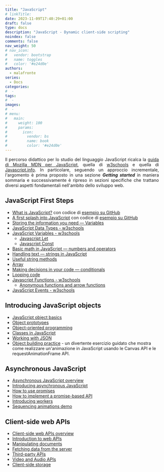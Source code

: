 ```yaml
---
title: "JavaScript"
# linkTitle:
date: 2023-11-09T17:40:29+01:00
draft: false
type: docs
description: "JavaScript - Dynamic client-side scripting"
noindex: false
comments: false
nav_weight: 50
# nav_icon:
#   vendor: bootstrap
#   name: toggles
#   color: '#e24d0e'
authors:
  - malafronte
series:
  - Docs
categories:
#  - 
tags:
#  - 
images:
#  - 
# menu:
#   main:
#     weight: 100
#     params:
#       icon:
#         vendor: bs
#         name: book
#         color: '#e24d0e'
---
```

<style>p {text-align: justify}</style>
Il percorso didattico per lo studio del linguaggio JavaScript ricalca la [guida di Mozilla MDN per JavaScript](https://developer.mozilla.org/en-US/docs/Learn/JavaScript/), quella di [w3schools](https://www.w3schools.com/js/) e quella di [Javascript.info](https://javascript.info/). In particolare, seguendo un approccio incrementale, l'argomento è prima proposto in una sezione ***Getting started*** in maniera sommaria e successivamente è ripreso in sezioni specifiche che trattano diversi aspetti fondamentali nell'ambito dello sviluppo web.

## JavaScript First Steps

* [What is JavaScript?](https://developer.mozilla.org/en-US/docs/Learn/JavaScript/First_steps/What_is_JavaScript) con codice di [esempio su GitHub](https://github.com/mdn/learning-area/tree/main/javascript/introduction-to-js-1/what-is-js)
* [A first splash into JavaScript](https://developer.mozilla.org/en-US/docs/Learn/JavaScript/First_steps/A_first_splash) con codice di [esempio su GitHub](https://github.com/mdn/learning-area/tree/main/javascript/introduction-to-js-1/first-splash)
* [Storing the information you need — Variables](https://developer.mozilla.org/en-US/docs/Learn/JavaScript/First_steps/Variables)
* [JavaScript Data Types - w3schools](https://www.w3schools.com/js/js_datatypes.asp)
* [JavaScript Variables - w3schools](https://www.w3schools.com/js/js_variables.asp)
  * [Javascript Let](https://www.w3schools.com/js/js_let.asp)
  * [Javascript Const](https://www.w3schools.com/js/js_const.asp)
* [Basic math in JavaScript — numbers and operators](https://developer.mozilla.org/en-US/docs/Learn/JavaScript/First_steps/Math)
* [Handling text — strings in JavaScript](https://developer.mozilla.org/en-US/docs/Learn/JavaScript/First_steps/Strings)
* [Useful string methods](https://developer.mozilla.org/en-US/docs/Learn/JavaScript/First_steps/Useful_string_methods)
* [Array](https://developer.mozilla.org/en-US/docs/Learn/JavaScript/First_steps/Arrays)
* [Making decisions in your code — conditionals](https://developer.mozilla.org/en-US/docs/Learn/JavaScript/Building_blocks/conditionals)
* [Looping code](https://developer.mozilla.org/en-US/docs/Learn/JavaScript/Building_blocks/Looping_code)
* [Javascript Functions - w3schools](https://www.w3schools.com/js/js_functions.asp)
  * [Anonymous functions and arrow functions](https://developer.mozilla.org/en-US/docs/Learn/JavaScript/Building_blocks/Functions#anonymous_functions_and_arrow_functions)
* [JavaScript Events  - w3schools](https://www.w3schools.com/js/js_events.asp)

## Introducing JavaScript objects

* [JavaScript object basics](https://developer.mozilla.org/en-US/docs/Learn/JavaScript/Objects/Basics)
* [Object prototypes](https://developer.mozilla.org/en-US/docs/Learn/JavaScript/Objects/Object_prototypes)
* [Object-oriented programming](https://developer.mozilla.org/en-US/docs/Learn/JavaScript/Objects/Object-oriented_programming)
* [Classes in JavaScript](https://developer.mozilla.org/en-US/docs/Learn/JavaScript/Objects/Classes_in_JavaScript)
* [Working with JSON](https://developer.mozilla.org/en-US/docs/Learn/JavaScript/Objects/JSON)
* [Object building practice](https://developer.mozilla.org/en-US/docs/Learn/JavaScript/Objects/Object_building_practice) - un divertente esercizio guidato che mostra come realizzare un'animazione in JavaScript usando le Canvas API e le requestAnimationFrame API.

## Asynchronous JavaScript

* [Asynchronous JavaScript overview](https://developer.mozilla.org/en-US/docs/Learn/JavaScript/Asynchronous)
* [Introducing asynchronous JavaScript](https://developer.mozilla.org/en-US/docs/Learn/JavaScript/Asynchronous/Introducing)
* [How to use promises](https://developer.mozilla.org/en-US/docs/Learn/JavaScript/Asynchronous/Promises)
* [How to implement a promise-based API](https://developer.mozilla.org/en-US/docs/Learn/JavaScript/Asynchronous/Implementing_a_promise-based_API)
* [Introducing workers](https://developer.mozilla.org/en-US/docs/Learn/JavaScript/Asynchronous/Introducing_workers)
* [Sequencing animations demo](https://developer.mozilla.org/en-US/docs/Learn/JavaScript/Asynchronous/Sequencing_animations)

## Client-side web APIs

* [Client-side web APIs overview](https://developer.mozilla.org/en-US/docs/Learn/JavaScript/Client-side_web_APIs)
* [Introduction to web APIs](https://developer.mozilla.org/en-US/docs/Learn/JavaScript/Client-side_web_APIs/Introduction)
* [Manipulating documents](https://developer.mozilla.org/en-US/docs/Learn/JavaScript/Client-side_web_APIs/Manipulating_documents)
* [Fetching data from the server](https://developer.mozilla.org/en-US/docs/Learn/JavaScript/Client-side_web_APIs/Fetching_data)
* [Third-party APIs](https://developer.mozilla.org/en-US/docs/Learn/JavaScript/Client-side_web_APIs/Third_party_APIs)
* [Video and Audio APIs](https://developer.mozilla.org/en-US/docs/Learn/JavaScript/Client-side_web_APIs/Video_and_audio_APIs)
* [Client-side storage](https://developer.mozilla.org/en-US/docs/Learn/JavaScript/Client-side_web_APIs/Client-side_storage)
